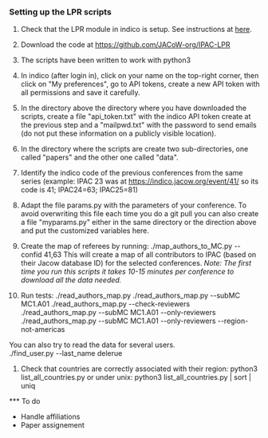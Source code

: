 ### Setting up the LPR scripts

1. Check that the LPR module in indico is setup. See instructions at [here](./module.md).

1. Download the code at https://github.com/JACoW-org/IPAC-LPR 

1. The scripts have been written to work with python3

1. In indico (after login in), click on your name on the top-right corner, then click on "My preferences", go to API tokens, create a new API token with all permissions and save it carefully.

1. In the directory above the directory where you have downloaded the scripts, 
create a file "api_token.txt" with the indico API token create at the previous 
step and a "mailpwd.txt" with the password to send emails (do not put these information on a publicly visible location).

1. In the directory where the scripts are create two sub-directories, one called "papers" and the other one called "data".

1. Identify the indico code of the previous conferences from the same series (example: IPAC 23 was at https://indico.jacow.org/event/41/ so its code is 41;  IPAC24=63; IPAC25=81)

1. Adapt the file params.py with the parameters of your conference. To avoid overwriting this file each time you do a git pull you can also create a file "myparams.py" either in the same directory or the direction above and put the customized variables here.

1. Create the map of referees by running:
    ./map_authors_to_MC.py --confid 41,63 
This will create a map of all contributors to IPAC (based on their Jacow database ID) for the selected conferences. 
*Note: The first time you run this scripts it takes 10-15 minutes per conference to download all the data needed.*

1. Run tests:
    ./read_authors_map.py
    ./read_authors_map.py --subMC MC1.A01
    ./read_authors_map.py --check-reviewers
    ./read_authors_map.py --subMC MC1.A01 --only-reviewers
    ./read_authors_map.py --subMC MC1.A01 --only-reviewers --region-not-americas

You can also try to read the data for several users.    
    ./find_user.py --last_name delerue


1. Check that countries are correctly associated with their region:
    python3 list_all_countries.py
or under unix:
    python3 list_all_countries.py | sort | uniq

*** To do
- Handle affiliations
- Paper assignement
